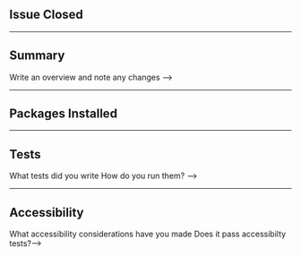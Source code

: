 ## Issue Closed

---
## Summary
<!-->
Write an overview and note any changes  
-->
---
## Packages Installed

---
## Tests
<!--> 
What tests did you write
How do you run them?
-->
---
## Accessibility 
<!--> 
What accessibility considerations have you made
Does it pass accessibilty tests?-->